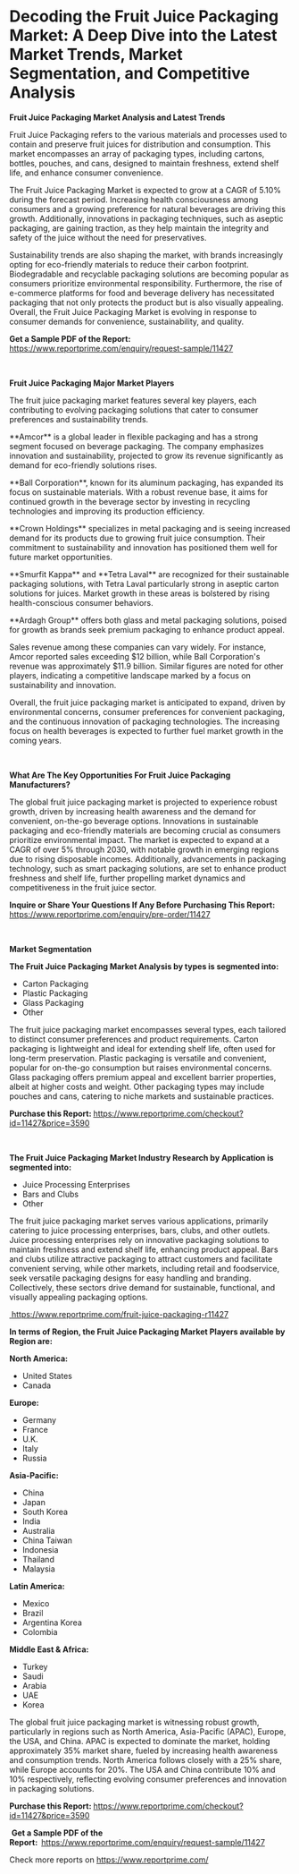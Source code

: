 <p><h1>Decoding the Fruit Juice Packaging Market: A Deep Dive into the Latest Market Trends, Market Segmentation, and Competitive Analysis</h1></p><p><strong>Fruit Juice Packaging Market Analysis and Latest Trends</strong></p>
<p><p>Fruit Juice Packaging refers to the various materials and processes used to contain and preserve fruit juices for distribution and consumption. This market encompasses an array of packaging types, including cartons, bottles, pouches, and cans, designed to maintain freshness, extend shelf life, and enhance consumer convenience.</p><p>The Fruit Juice Packaging Market is expected to grow at a CAGR of 5.10% during the forecast period. Increasing health consciousness among consumers and a growing preference for natural beverages are driving this growth. Additionally, innovations in packaging techniques, such as aseptic packaging, are gaining traction, as they help maintain the integrity and safety of the juice without the need for preservatives.</p><p>Sustainability trends are also shaping the market, with brands increasingly opting for eco-friendly materials to reduce their carbon footprint. Biodegradable and recyclable packaging solutions are becoming popular as consumers prioritize environmental responsibility. Furthermore, the rise of e-commerce platforms for food and beverage delivery has necessitated packaging that not only protects the product but is also visually appealing. Overall, the Fruit Juice Packaging Market is evolving in response to consumer demands for convenience, sustainability, and quality.</p></p>
<p><strong>Get a Sample PDF of the Report:&nbsp;</strong> <a href="https://www.reportprime.com/enquiry/request-sample/11427?utm_campaign=3034&utm_medium=2&utm_source=Github&utm_content=ia&utm_term=20032025&utm_id=fruit-juice-packaging">https://www.reportprime.com/enquiry/request-sample/11427</a></p>
<p>&nbsp;</p>
<p><strong>Fruit Juice Packaging Major Market Players</strong></p>
<p><p>The fruit juice packaging market features several key players, each contributing to evolving packaging solutions that cater to consumer preferences and sustainability trends. </p><p>**Amcor** is a global leader in flexible packaging and has a strong segment focused on beverage packaging. The company emphasizes innovation and sustainability, projected to grow its revenue significantly as demand for eco-friendly solutions rises. </p><p>**Ball Corporation**, known for its aluminum packaging, has expanded its focus on sustainable materials. With a robust revenue base, it aims for continued growth in the beverage sector by investing in recycling technologies and improving its production efficiency.</p><p>**Crown Holdings** specializes in metal packaging and is seeing increased demand for its products due to growing fruit juice consumption. Their commitment to sustainability and innovation has positioned them well for future market opportunities.</p><p>**Smurfit Kappa** and **Tetra Laval** are recognized for their sustainable packaging solutions, with Tetra Laval particularly strong in aseptic carton solutions for juices. Market growth in these areas is bolstered by rising health-conscious consumer behaviors.</p><p>**Ardagh Group** offers both glass and metal packaging solutions, poised for growth as brands seek premium packaging to enhance product appeal. </p><p>Sales revenue among these companies can vary widely. For instance, Amcor reported sales exceeding $12 billion, while Ball Corporation's revenue was approximately $11.9 billion. Similar figures are noted for other players, indicating a competitive landscape marked by a focus on sustainability and innovation.</p><p>Overall, the fruit juice packaging market is anticipated to expand, driven by environmental concerns, consumer preferences for convenient packaging, and the continuous innovation of packaging technologies. The increasing focus on health beverages is expected to further fuel market growth in the coming years.</p></p>
<p>&nbsp;</p>
<p><strong>What Are The Key Opportunities For Fruit Juice Packaging Manufacturers?</strong></p>
<p><p>The global fruit juice packaging market is projected to experience robust growth, driven by increasing health awareness and the demand for convenient, on-the-go beverage options. Innovations in sustainable packaging and eco-friendly materials are becoming crucial as consumers prioritize environmental impact. The market is expected to expand at a CAGR of over 5% through 2030, with notable growth in emerging regions due to rising disposable incomes. Additionally, advancements in packaging technology, such as smart packaging solutions, are set to enhance product freshness and shelf life, further propelling market dynamics and competitiveness in the fruit juice sector.</p></p>
<p><strong>Inquire or Share Your Questions If Any Before Purchasing This Report:</strong> <a href="https://www.reportprime.com/enquiry/pre-order/11427?utm_campaign=3034&utm_medium=2&utm_source=Github&utm_content=ia&utm_term=20032025&utm_id=fruit-juice-packaging">https://www.reportprime.com/enquiry/pre-order/11427</a></p>
<p>&nbsp;</p>
<p><strong>Market Segmentation</strong></p>
<p><strong>The Fruit Juice Packaging Market Analysis by types is segmented into:</strong></p>
<p><ul><li>Carton Packaging</li><li>Plastic Packaging</li><li>Glass Packaging</li><li>Other</li></ul></p>
<p><p>The fruit juice packaging market encompasses several types, each tailored to distinct consumer preferences and product requirements. Carton packaging is lightweight and ideal for extending shelf life, often used for long-term preservation. Plastic packaging is versatile and convenient, popular for on-the-go consumption but raises environmental concerns. Glass packaging offers premium appeal and excellent barrier properties, albeit at higher costs and weight. Other packaging types may include pouches and cans, catering to niche markets and sustainable practices.</p></p>
<p><strong>Purchase this Report:&nbsp;</strong><a href="https://www.reportprime.com/checkout?id=11427&price=3590&utm_campaign=3034&utm_medium=2&utm_source=Github&utm_content=ia&utm_term=20032025&utm_id=fruit-juice-packaging">https://www.reportprime.com/checkout?id=11427&price=3590</a></p>
<p>&nbsp;</p>
<p><strong>The Fruit Juice Packaging Market Industry Research by Application is segmented into:</strong></p>
<p><ul><li>Juice Processing Enterprises</li><li>Bars and Clubs</li><li>Other</li></ul></p>
<p><p>The fruit juice packaging market serves various applications, primarily catering to juice processing enterprises, bars, clubs, and other outlets. Juice processing enterprises rely on innovative packaging solutions to maintain freshness and extend shelf life, enhancing product appeal. Bars and clubs utilize attractive packaging to attract customers and facilitate convenient serving, while other markets, including retail and foodservice, seek versatile packaging designs for easy handling and branding. Collectively, these sectors drive demand for sustainable, functional, and visually appealing packaging options.</p></p>
<p><a href="https://www.reportprime.com/fruit-juice-packaging-r11427?utm_campaign=3034&utm_medium=2&utm_source=Github&utm_content=ia&utm_term=20032025&utm_id=fruit-juice-packaging">&nbsp;https://www.reportprime.com/fruit-juice-packaging-r11427</a></p>
<p><strong>In terms of Region, the Fruit Juice Packaging Market Players available by Region are:</strong></p>
<p>
    <p> <strong> North America: </strong>
        <ul>
            <li>United States</li>
            <li>Canada</li>
        </ul>
        </p> 
    <p> <strong> Europe: </strong>
        <ul>
            <li>Germany</li>
            <li>France</li>
            <li>U.K.</li>
            <li>Italy</li>
            <li>Russia</li>
        </ul>
        </p> 
    <p> <strong> Asia-Pacific: </strong>
        <ul>
            <li>China</li>
            <li>Japan</li>
            <li>South Korea</li>
            <li>India</li>
            <li>Australia</li>
            <li>China Taiwan</li>
            <li>Indonesia</li>
            <li>Thailand</li>
            <li>Malaysia</li>
        </ul>
        </p> 
    <p> <strong> Latin America: </strong>
        <ul>
            <li>Mexico</li>
            <li>Brazil</li>
            <li>Argentina Korea</li>
            <li>Colombia</li>
        </ul>
        </p> 
    <p> <strong> Middle East & Africa: </strong>
        <ul>
            <li>Turkey</li>
            <li>Saudi</li>
            <li>Arabia</li>
            <li>UAE</li>
            <li>Korea</li>
        </ul>
    </p>
    </p>
<p><p>The global fruit juice packaging market is witnessing robust growth, particularly in regions such as North America, Asia-Pacific (APAC), Europe, the USA, and China. APAC is expected to dominate the market, holding approximately 35% market share, fueled by increasing health awareness and consumption trends. North America follows closely with a 25% share, while Europe accounts for 20%. The USA and China contribute 10% and 10% respectively, reflecting evolving consumer preferences and innovation in packaging solutions.</p></p>
<p><strong>Purchase this Report: </strong><a href="https://www.reportprime.com/checkout?id=11427&price=3590&utm_campaign=3034&utm_medium=2&utm_source=Github&utm_content=ia&utm_term=20032025&utm_id=fruit-juice-packaging">https://www.reportprime.com/checkout?id=11427&price=3590</a></p>
<p>&nbsp;<strong>Get a Sample PDF of the Report:&nbsp;&nbsp;</strong><a href="https://www.reportprime.com/enquiry/request-sample/11427?utm_campaign=3034&utm_medium=2&utm_source=Github&utm_content=ia&utm_term=20032025&utm_id=fruit-juice-packaging">https://www.reportprime.com/enquiry/request-sample/11427</a></p>
<p><strong></strong></p>
<p>Check more reports on <a href="https://www.reportprime.com/?utm_campaign=3034&utm_medium=2&utm_source=Github&utm_content=ia&utm_term=20032025&utm_id=fruit-juice-packaging">https://www.reportprime.com/</a></p>